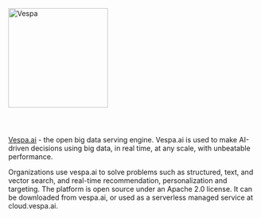 <picture>
  <source media="(prefers-color-scheme: dark)" srcset="https://docs.vespa.ai/assets/logos/vespa-logo-full-white.svg">
  <source media="(prefers-color-scheme: light)" srcset="https://docs.vespa.ai/assets/logos/vespa-logo-full-black.svg">
  <img alt="Vespa" width="200" src="https://docs.vespa.ai/assets/logos/vespa-logo-full-black.svg" style="margin-bottom: 25px;">
</picture>
<br/><br/>

[Vespa.ai](https://vespa.ai/) - the open big data serving engine.
Vespa.ai is used to make AI-driven decisions using big data, in real time, at any scale, with unbeatable performance.

Organizations use vespa.ai to solve problems such as structured, text, and vector search, and real-time recommendation, personalization and targeting.
The platform is open source under an Apache 2.0 license.
It can be downloaded from vespa.ai, or used as a serverless managed service at cloud.vespa.ai.
